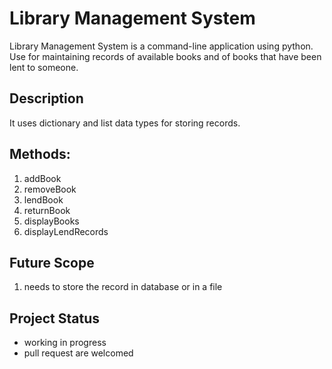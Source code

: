 # Library Management System
Library Management System is a command-line application using python.
Use for maintaining records of available books and of books that have been lent to someone.

## Description
It uses dictionary and list data types for storing records.

## Methods:
1. addBook
2. removeBook
3. lendBook
4. returnBook
5. displayBooks
6. displayLendRecords

## Future Scope
1. needs to store the record in database or in a file

## Project Status
- working in progress
- pull request are welcomed
